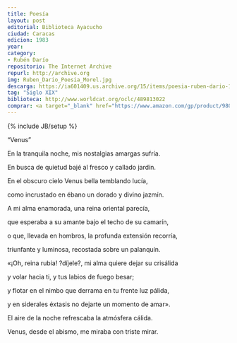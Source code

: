 ```yaml
---
title: Poesía
layout: post
editorial: Biblioteca Ayacucho
ciudad: Caracas
edicion: 1983
year:
category:
- Rubén Darío
repositorio: The Internet Archive
repurl: http://archive.org
img: Ruben_Dario_Poesia_Morel.jpg
descarga: https://ia601409.us.archive.org/15/items/poesia-ruben-dario-1/Poesia_Ruben_Dario%281%29.pdf
tag: "Siglo XIX"
biblioteca: http://www.worldcat.org/oclc/489813022
comprar: <a target="_blank" href="https://www.amazon.com/gp/product/9803950967/ref=as_li_tl?ie=UTF8&camp=1789&creative=9325&creativeASIN=9803950967&linkCode=as2&tag=morelcoop-20&linkId=dd5c2feb18bd00722ae61e698bf388b8">Poesia completa (Biblioteca Ayacucho)</a><img src="//ir-na.amazon-adsystem.com/e/ir?t=morelcoop-20&l=am2&o=1&a=9803950967" width="1" height="1" border="0" alt="" style="border:none !important; margin:0px !important;" />
---
```

{% include JB/setup %}

“Venus”

En la tranquila noche, mis nostalgias amargas sufría. 
 
En busca de quietud bajé al fresco y callado jardín. 
 
En el obscuro cielo Venus bella temblando lucía, 
 
como incrustado en ébano un dorado y divino jazmín. 
 
 
A mi alma enamorada, una reina oriental parecía, 
 
que esperaba a su amante bajo el techo de su camarín, 
 
o que, llevada en hombros, la profunda extensión recorría, 
 
triunfante y luminosa, recostada sobre un palanquín. 
 
 
«¡Oh, reina rubia! ?díjele?, mi alma quiere dejar su crisálida 
 
y volar hacia ti, y tus labios de fuego besar; 
 
y flotar en el nimbo que derrama en tu frente luz pálida, 
 
 
y en siderales éxtasis no dejarte un momento de amar». 
 
El aire de la noche refrescaba la atmósfera cálida. 
 
Venus, desde el abismo, me miraba con triste mirar.
 
